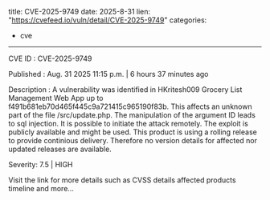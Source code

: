  
title: CVE-2025-9749
date: 2025-8-31
lien: "https://cvefeed.io/vuln/detail/CVE-2025-9749"
categories:
  - cve
---

CVE ID : CVE-2025-9749

Published :  Aug. 31
2025
11:15 p.m. | 6 hours
37 minutes ago

Description : A vulnerability was identified in HKritesh009 Grocery List Management Web App up to f491b681eb70d465f445c9a721415c965190f83b. This affects an unknown part of the file /src/update.php. The manipulation of the argument ID leads to sql injection. It is possible to initiate the attack remotely. The exploit is publicly available and might be used. This product is using a rolling release to provide continious delivery. Therefore
no version details for affected nor updated releases are available.

Severity: 7.5 | HIGH

Visit the link for more details
such as CVSS details
affected products
timeline
and more...
